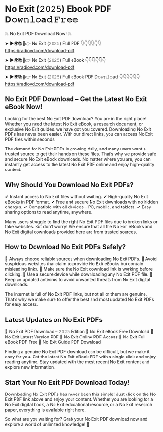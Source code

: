 # No Exit (𝟸𝟶𝟸𝟻) Ebook PDF D𝚘𝚠𝚗𝚕𝚘a𝚍 𝙵𝚛𝚎𝚎

💥 No Exit PDF Download Now! 💥

➤ ►🌍📚📱👉 No Exit (𝟸𝟶𝟸𝟻) F𝚞ll PDF 👇👇👇👇👇👇
https://radiovd.com/download-pdf

➤ ►🌍📚📱👉 No Exit (𝟸𝟶𝟸𝟻) F𝚞ll eBook 👇👇👇👇👇👇
https://radiovd.com/download-pdf

➤ ►🌍📚📱👉 No Exit (𝟸𝟶𝟸𝟻) F𝚞ll eBook PDF D𝚘𝚠𝚗𝚕𝚘a𝚍 👇👇👇👇👇👇
https://radiovd.com/download-pdf

## No Exit PDF Download – Get the Latest No Exit eBook Now!

Looking for the best No Exit PDF download? You are in the right place! Whether you need the latest No Exit eBook, a research document, or exclusive No Exit guides, we have got you covered. Downloading No Exit PDFs has never been easier. With our direct links, you can access No Exit PDF files within seconds.

The demand for No Exit PDFs is growing daily, and many users want a trusted source to get their hands on these files. That’s why we provide safe and secure No Exit eBook downloads. No matter where you are, you can instantly get access to the latest No Exit PDF online and enjoy high-quality content.

## Why Should You Download No Exit PDFs?

✔ Instant access to No Exit files without waiting.
✔ High-quality No Exit eBooks in PDF format.
✔ Free and secure No Exit downloads with no hidden charges.
✔ Compatible with all devices – PC, mobile, and tablets.
✔ Easy sharing options to read anytime, anywhere.

Many users struggle to find the right No Exit PDF files due to broken links or fake websites. But don’t worry! We ensure that all the No Exit eBooks and No Exit digital downloads provided here are from trusted sources.

## How to Download No Exit PDFs Safely?

📌 Always choose reliable sources when downloading No Exit PDFs.
📌 Avoid suspicious websites that claim to provide No Exit eBooks but contain misleading links.
📌 Make sure the No Exit download link is working before clicking.
📌 Use a secure device while downloading any No Exit PDF file.
📌 Keep an updated antivirus to avoid unwanted threats from No Exit digital downloads.

The internet is full of No Exit PDF links, but not all of them are genuine. That’s why we make sure to offer the best and most updated No Exit PDFs for easy access.

## Latest Updates on No Exit PDFs

🔹 No Exit PDF Download – 𝟸𝟶𝟸𝟻 Edition
🔹 No Exit eBook Free Download
🔹 No Exit Latest Version PDF
🔹 No Exit Online PDF Access
🔹 No Exit Full eBook PDF Free
🔹 No Exit Guide PDF Download

Finding a genuine No Exit PDF download can be difficult, but we make it easy for you. Get the latest No Exit eBook PDF with a single click and enjoy reading anytime. Stay updated with the most recent No Exit content and explore new information.

## Start Your No Exit PDF Download Today!

Downloading No Exit PDFs has never been this simple! Just click on the No Exit PDF link above and enjoy your content. Whether you are looking for a No Exit digital book, a No Exit educational resource, or a No Exit research paper, everything is available right here.

So what are you waiting for? Grab your No Exit PDF download now and explore a world of unlimited knowledge! 🚀